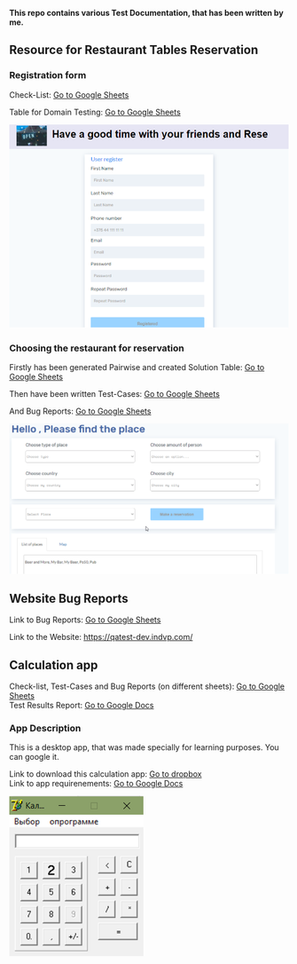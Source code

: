 <b>This repo contains various Test Documentation, that has been written by me.</b>


<h2>Resource for Restaurant Tables Reservation</h2>

<h3>Registration form</h3>
Check-List: <a href="https://docs.google.com/spreadsheets/d/1uoq2un_QyBhD_R9bnfBuDNu6bgut6-20Kl0rO53tRXI/edit?usp=sharing">Go to Google Sheets</a>  

Table for Domain Testing: <a href="https://docs.google.com/spreadsheets/d/1MbqgY4Z7-d_K7NO9FrUE1bzt8n-Hk0yHspo2LNy4SfI/edit?usp=sharing">Go to Google Sheets</a> 


![Image alt](https://github.com/MaximGitmax/Test_Documentation/raw/main/registration_form.png)


<h3> Choosing the restaurant for reservation </h3>

  Firstly has been generated Pairwise and created Solution Table: <a href="https://docs.google.com/spreadsheets/d/1LRUwJ3JlLw2ig5DqxK5mWFlxXr5iUE3VnHW6Ut5BAIA/edit?usp=sharing">Go to Google Sheets</a> 
  
  Then have been written Test-Cases: <a href="https://docs.google.com/spreadsheets/d/1qMvpsotyYVcLXZRTtveOscvm3ickYCAtMgg8h1xcB2k/edit?usp=sharing">Go to Google Sheets</a> 
  
  And Bug Reports: <a href="https://docs.google.com/spreadsheets/d/1JO-uuJU2JCvzRAA8MTU0HY72dZuHAvzDjdWdaVsB4AY/edit?usp=sharing">Go to Google Sheets</a>
  
  ![Image alt](https://github.com/MaximGitmax/Test_Documentation/raw/main/Choosing_rest.png)


<h2>Website Bug Reports</h2>

Link to Bug Reports: <a href="https://docs.google.com/spreadsheets/d/1wEIh8gXq7caw_pvjjV7GrznZ4SbI42dFR_QAFbACrDg/edit?usp=sharing">Go to Google Sheets</a>

Link to the Website: https://qatest-dev.indvp.com/



<h2>Calculation app</h2>

Check-list, Test-Cases and Bug Reports (on different sheets): <a href="https://docs.google.com/spreadsheets/d/13wlBTFiJtqhuSNBzBA3mvhoRe-J1vteQvJn8xR4IP80/edit?usp=sharing">Go to Google Sheets</a>  
Test Results Report: <a href="https://docs.google.com/document/d/1wJCOYaD-JGn-znJYVMvR0Z_s3F3TKZbxU3EMVIpWTYY/edit?usp=sharing">Go to Google Docs</a>

<h3>App Description</h3>

This is a desktop app, that was made specially for learning purposes. You can google it.

Link to download this calculation app: <a href="https://www.dropbox.com/sh/wsps9gtgtc0dyvh/AAC8bUpyPkZ8rBIuitiKoE8aa?dl=0">Go to dropbox</a>   
Link to app requirenements: <a href="https://docs.google.com/document/d/1loeyTyjU1pK6NvDCj2WB7dpaRbbnWkGb/edit?usp=sharing&ouid=118236792404406729521&rtpof=true&sd=true">Go to Google Docs</a> 

![Image alt](https://github.com/MaximGitmax/Test_Documentation/raw/main/calc.png)
